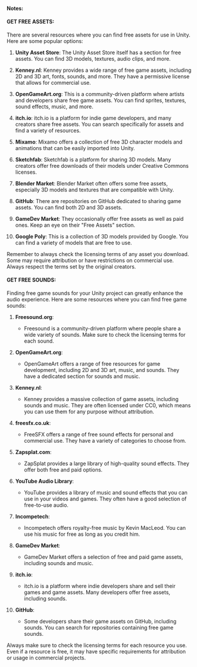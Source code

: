 
#### Notes:

#### GET FREE ASSETS:

There are several resources where you can find free assets for use in Unity. Here are some popular options:

1. **Unity Asset Store**: The Unity Asset Store itself has a section for free assets. You can find 3D models, textures, audio clips, and more.

2. **Kenney.nl**: Kenney provides a wide range of free game assets, including 2D and 3D art, fonts, sounds, and more. They have a permissive license that allows for commercial use.

3. **OpenGameArt.org**: This is a community-driven platform where artists and developers share free game assets. You can find sprites, textures, sound effects, music, and more.

4. **itch.io**: itch.io is a platform for indie game developers, and many creators share free assets. You can search specifically for assets and find a variety of resources.

5. **Mixamo**: Mixamo offers a collection of free 3D character models and animations that can be easily imported into Unity.

6. **Sketchfab**: Sketchfab is a platform for sharing 3D models. Many creators offer free downloads of their models under Creative Commons licenses.

7. **Blender Market**: Blender Market often offers some free assets, especially 3D models and textures that are compatible with Unity.

8. **GitHub**: There are repositories on GitHub dedicated to sharing game assets. You can find both 2D and 3D assets.

9. **GameDev Market**: They occasionally offer free assets as well as paid ones. Keep an eye on their "Free Assets" section.

10. **Google Poly**: This is a collection of 3D models provided by Google. You can find a variety of models that are free to use.

Remember to always check the licensing terms of any asset you download. Some may require attribution or have restrictions on commercial use. Always respect the terms set by the original creators.

#### GET FREE SOUNDS:

Finding free game sounds for your Unity project can greatly enhance the audio experience. Here are some resources where you can find free game sounds:

1. **Freesound.org**:
   - Freesound is a community-driven platform where people share a wide variety of sounds. Make sure to check the licensing terms for each sound.

2. **OpenGameArt.org**:
   - OpenGameArt offers a range of free resources for game development, including 2D and 3D art, music, and sounds. They have a dedicated section for sounds and music.

3. **Kenney.nl**:
   - Kenney provides a massive collection of game assets, including sounds and music. They are often licensed under CC0, which means you can use them for any purpose without attribution.

4. **freesfx.co.uk**:
   - FreeSFX offers a range of free sound effects for personal and commercial use. They have a variety of categories to choose from.

5. **Zapsplat.com**:
   - ZapSplat provides a large library of high-quality sound effects. They offer both free and paid options.

6. **YouTube Audio Library**:
   - YouTube provides a library of music and sound effects that you can use in your videos and games. They often have a good selection of free-to-use audio.

7. **Incompetech**:
   - Incompetech offers royalty-free music by Kevin MacLeod. You can use his music for free as long as you credit him.

8. **GameDev Market**:
   - GameDev Market offers a selection of free and paid game assets, including sounds and music.

9. **itch.io**:
   - itch.io is a platform where indie developers share and sell their games and game assets. Many developers offer free assets, including sounds.

10. **GitHub**:
    - Some developers share their game assets on GitHub, including sounds. You can search for repositories containing free game sounds.

Always make sure to check the licensing terms for each resource you use. Even if a resource is free, it may have specific requirements for attribution or usage in commercial projects.